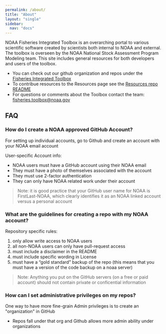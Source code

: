 ```yaml
---
permalink: /about/
title: "About"
layout: "single"
sidebar:
  nav: "docs"
---
```


NOAA Fisheries Integrated Toolbox is an overarching portal to various scientific software created by scientists both internal to NOAA and external.  The toolbox is overseen by the NOAA National Stock Assessment Program Modeling team.  This site includes general resources for both developers and users of the toolbox.

- You can check out our github organization and repos under the [Fisheries Integrated Toolbox](https://github.com/noaa-fisheries-integrated-toolbox)
- To contribue resources to the Resources page see the [Resources repo README](https://github.com/noaa-fisheries-integrated-toolbox/resources/blob/master/README.MD)
- For questions or comments about the Toolbox contact the team: fisheries.toolbox@noaa.gov


## FAQ 

### How do I create a NOAA approved GitHub Account? 

For setting up individual accounts, go to Github and create an account with your NOAA email account

User-specific Account info:
- NOAA users must have a GitHub account using their NOAA email
- They must have a photo of themselves associated with the account
- They must use 2-factor authentication
- They can only have NOAA related work under their account

>Note: it is good practice that your GitHub user name for NOAA is FirstLast-NOAA, which clearly identifies it as an NOAA linked account versus a personal account

### What are the guidelines for creating a repo with my NOAA account? 

Repository specific rules:
1. only allow write access to NOAA users
2. all non-NOAA users can only have pull-request access
3. must include a disclaimer in the README 
4. must include specific wording in License
5. must have a “gold standard” backup of the repo (this means that you must have a version of the code backup on a noaa server) 

> Note: Anything you put on the GitHub servers (on a free or paid account) should not contain private or conficential information

### How can I set administrative privileges on my repos? 

One way to have more fine-grain Admin privileges is to create an "organization" in GitHub 
- Repos fall under that org and Github allows more admin ability under organizations    


